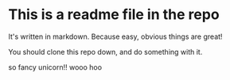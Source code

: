 # This is a readme file in the repo
It's written in markdown.  Because easy, obvious things are great!

You should clone this repo down, and do something with it.

so fancy unicorn!! wooo hoo
